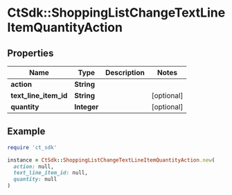 # CtSdk::ShoppingListChangeTextLineItemQuantityAction

## Properties

| Name | Type | Description | Notes |
| ---- | ---- | ----------- | ----- |
| **action** | **String** |  |  |
| **text_line_item_id** | **String** |  | [optional] |
| **quantity** | **Integer** |  | [optional] |

## Example

```ruby
require 'ct_sdk'

instance = CtSdk::ShoppingListChangeTextLineItemQuantityAction.new(
  action: null,
  text_line_item_id: null,
  quantity: null
)
```


